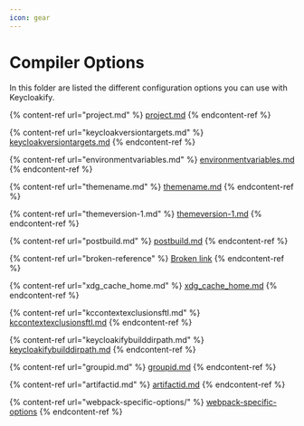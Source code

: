 ```yaml
---
icon: gear
---
```


# Compiler Options

In this folder are listed the different configuration options you can use with Keycloakify. &#x20;

{% content-ref url="project.md" %}
[project.md](project.md)
{% endcontent-ref %}

{% content-ref url="keycloakversiontargets.md" %}
[keycloakversiontargets.md](keycloakversiontargets.md)
{% endcontent-ref %}

{% content-ref url="environmentvariables.md" %}
[environmentvariables.md](environmentvariables.md)
{% endcontent-ref %}

{% content-ref url="themename.md" %}
[themename.md](themename.md)
{% endcontent-ref %}

{% content-ref url="themeversion-1.md" %}
[themeversion-1.md](themeversion-1.md)
{% endcontent-ref %}

{% content-ref url="postbuild.md" %}
[postbuild.md](postbuild.md)
{% endcontent-ref %}

{% content-ref url="broken-reference" %}
[Broken link](broken-reference)
{% endcontent-ref %}

{% content-ref url="xdg_cache_home.md" %}
[xdg\_cache\_home.md](xdg_cache_home.md)
{% endcontent-ref %}

{% content-ref url="kccontextexclusionsftl.md" %}
[kccontextexclusionsftl.md](kccontextexclusionsftl.md)
{% endcontent-ref %}

{% content-ref url="keycloakifybuilddirpath.md" %}
[keycloakifybuilddirpath.md](keycloakifybuilddirpath.md)
{% endcontent-ref %}

{% content-ref url="groupid.md" %}
[groupid.md](groupid.md)
{% endcontent-ref %}

{% content-ref url="artifactid.md" %}
[artifactid.md](artifactid.md)
{% endcontent-ref %}

{% content-ref url="webpack-specific-options/" %}
[webpack-specific-options](webpack-specific-options/)
{% endcontent-ref %}
